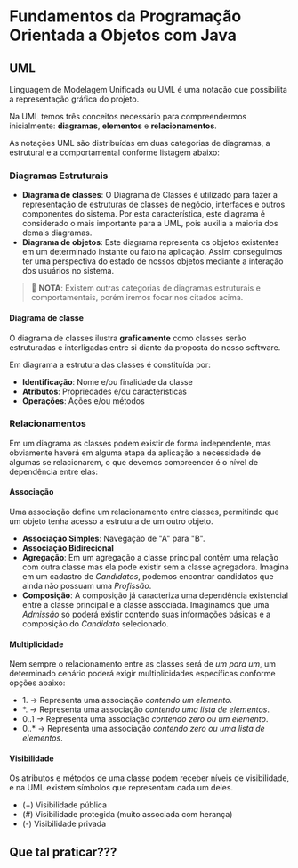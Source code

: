 # Fundamentos da Programação Orientada a Objetos com Java

## UML

Linguagem de Modelagem Unificada ou UML é uma notação que possibilita a representação gráfica do projeto.

Na UML temos três conceitos necessário para compreendermos inicialmente: **diagramas**, **elementos** e **relacionamentos**.

As notações UML são distribuídas em duas categorias de diagramas, a estrutural e a comportamental conforme listagem abaixo:

### Diagramas Estruturais

- **Diagrama de classes**: O Diagrama de Classes é utilizado para fazer a representação de estruturas de classes de negócio, interfaces e outros componentes do sistema. Por esta característica, este diagrama é considerado o mais importante para a UML, pois auxilia a maioria dos demais diagramas.
- **Diagrama de objetos**: Este diagrama representa os objetos existentes em um determinado instante ou fato na aplicação. Assim conseguimos ter uma perspectiva do estado de nossos objetos mediante a interação dos usuários no sistema.

> :memo: **NOTA**: Existem outras categorias de diagramas estruturais e comportamentais, porém iremos focar nos citados acima.

#### Diagrama de classe

O diagrama de classes ilustra **graficamente** como classes serão estruturadas e interligadas entre si diante da proposta do nosso software.

Em diagrama a estrutura das classes é constituída por:

- **Identificação**: Nome e/ou finalidade da classe
- **Atributos**: Propriedades e/ou características
- **Operações**: Ações e/ou métodos

### Relacionamentos

Em um diagrama as classes podem existir de forma independente, mas obviamente haverá em alguma etapa da aplicação a necessidade de algumas se relacionarem, o que devemos compreender é o nível de dependência entre elas:

#### Associação

Uma associação define um relacionamento entre classes, permitindo que um objeto tenha acesso a estrutura de um outro objeto.

- **Associação Simples**: Navegação de "A" para "B".
- **Associação Bidirecional**
- **Agregação**: Em um agregação a classe principal contém uma relação com outra classe mas ela pode existir sem a classe agregadora. Imagina em um cadastro de *Candidatos*, podemos encontrar candidatos que ainda não possuam uma *Profissão*.
- **Composição**: A composição já caracteriza uma dependência existencial entre a classe principal e a classe associada. Imaginamos que uma *Admissão* só poderá existir contendo suas informações básicas e a composição do *Candidato* selecionado.

#### Multiplicidade

Nem sempre o relacionamento entre as classes será de *um para um*, um determinado cenário poderá exigir multiplicidades específicas conforme opções abaixo:

- 1\. ->  Representa uma associação *contendo um elemento*.
- \*. -> Representa uma associação *contendo uma lista de elementos*.
- 0..1 -> Representa uma associação *contendo zero ou um elemento*.
- 0..\* -> Representa uma associação *contendo zero ou uma lista de elementos*.

#### Visibilidade

Os atributos e métodos de uma classe podem receber níveis de visibilidade, e na UML existem símbolos que representam cada um deles.

- (+) Visibilidade pública
- (#) Visibilidade protegida (muito associada com herança)
- (-) Visibilidade privada

## Que tal praticar???

## 